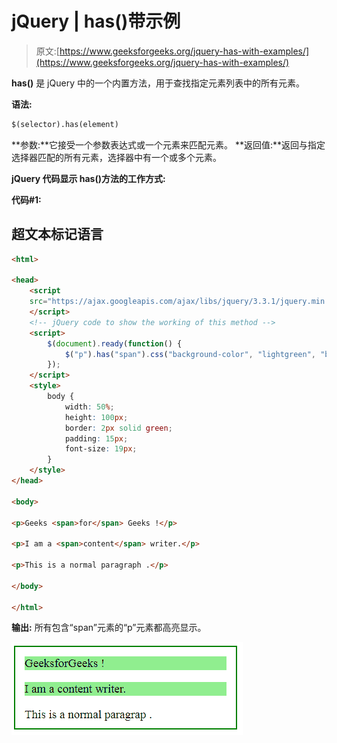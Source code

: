 # jQuery | has()带示例

> 原文:[https://www.geeksforgeeks.org/jquery-has-with-examples/](https://www.geeksforgeeks.org/jquery-has-with-examples/)

**has()** 是 jQuery 中的一个内置方法，用于查找指定元素列表中的所有元素。

**语法:**

```html
$(selector).has(element)
```

**参数:**它接受一个参数表达式或一个元素来匹配元素。
**返回值:**返回与指定选择器匹配的所有元素，选择器中有一个或多个元素。

**jQuery 代码显示 has()方法的工作方式:**

**代码#1:**

## 超文本标记语言

```html
<html>

<head>
    <script
    src="https://ajax.googleapis.com/ajax/libs/jquery/3.3.1/jquery.min.js">
    </script>
    <!-- jQuery code to show the working of this method -->
    <script>
        $(document).ready(function() {
            $("p").has("span").css("background-color", "lightgreen", "bold");
        });
    </script>
    <style>
        body {
            width: 50%;
            height: 100px;
            border: 2px solid green;
            padding: 15px;
            font-size: 19px;
        }
    </style>
</head>

<body>

<p>Geeks <span>for</span> Geeks !</p>

<p>I am a <span>content</span> writer.</p>

<p>This is a normal paragraph .</p>

</body>

</html>
```

**输出:**
所有包含“span”元素的“p”元素都高亮显示。

![](img/141d2277e4fcd15be43998dfa39b658b.png)